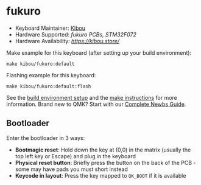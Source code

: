 # fukuro

* Keyboard Maintainer: [Kibou](https://github.com/biuboom-jun)
* Hardware Supported: *fukuro PCBs, STM32F072*
* Hardware Availability: *https://kibou.store/*

Make example for this keyboard (after setting up your build environment):

    make kibou/fukuro:default

Flashing example for this keyboard:

    make kibou/fukuro:default:flash

See the [build environment setup](https://docs.qmk.fm/#/getting_started_build_tools) and the [make instructions](https://docs.qmk.fm/#/getting_started_make_guide) for more information. Brand new to QMK? Start with our [Complete Newbs Guide](https://docs.qmk.fm/#/newbs).

## Bootloader

Enter the bootloader in 3 ways:

* **Bootmagic reset**: Hold down the key at (0,0) in the matrix (usually the top left key or Escape) and plug in the keyboard
* **Physical reset button**: Briefly press the button on the back of the PCB - some may have pads you must short instead
* **Keycode in layout**: Press the key mapped to `QK_BOOT` if it is available
